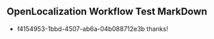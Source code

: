 ## OpenLocalization Workflow Test MarkDown
* f4154953-1bbd-4507-ab6a-04b088712e3b 
thanks!<!--HONumber=Mar16_HO3-->

